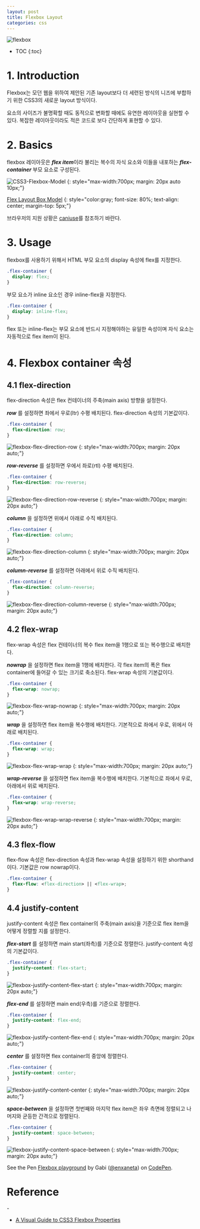 ```yaml
---
layout: post
title: Flexbox Layout
categories: css
---
```


![flexbox](/img/flexbox-logo.png)

* TOC
{:toc}

# 1. Introduction

Flexbox는 모던 웹을 위하여 제안된 기존 layout보다 더 세련된 방식의 니즈에 부합하기 위한 CSS3의 새로운 layout 방식이다.

요소의 사이즈가 불명확할 때도 동적으로 변화할 때에도 유연한 레이아웃을 실현할 수 있다. 복잡한 레이아웃이라도 적은 코드로 보다 간단하게 표현할 수 있다.

# 2. Basics

flexbox 레이아웃은 ***flex item***이라 불리는 복수의 자식 요소와 이들을 내포하는 ***flex-container*** 부모 요소로 구성된다.

![CSS3-Flexbox-Model](/img/CSS3-Flexbox-Model.jpg)
{: style="max-width:700px; margin: 20px auto 10px;"}

[Flex Layout Box Model](https://www.w3.org/TR/css-flexbox/#box-model)
{: style="color:gray; font-size: 80%; text-align: center; margin-top: 5px;"}

브라우저의 지원 상황은 [caniuse](http://caniuse.com/#feat=flexbox)를 참조하기 바란다.

# 3. Usage

flexbox를 사용하기 위해서 HTML 부모 요소의 display 속성에 flex를 지정한다.

```css
.flex-container {
  display: flex;
}
```

부모 요소가 inline 요소인 경우 inline-flex을 지정한다.

```css
.flex-container {
  display: inline-flex;
}
```

flex 또는 inline-flex는 부모 요소에 반드시 지정해야하는 유일한 속성이며 자식 요소는 자동적으로 flex item이 된다.

# 4. Flexbox container 속성

## 4.1 flex-direction

flex-direction 속성은 flex 컨테이너의 주축(main axis) 방향을 설정한다.

***row*** 를 설정하면 좌에서 우로(ltr) 수평 배치된다. flex-direction 속성의 기본값이다.

```css
.flex-container {
  flex-direction: row;
}
```

![flexbox-flex-direction-row](/img/flexbox-flex-direction-row.jpg)
{: style="max-width:700px; margin: 20px auto;"}

***row-reverse*** 를 설정하면 우에서 좌로(rtl) 수평 배치된다.

```css
.flex-container {
  flex-direction: row-reverse;
}
```

![flexbox-flex-direction-row-reverse](/img/flexbox-flex-direction-row-reverse.jpg)
{: style="max-width:700px; margin: 20px auto;"}

***column*** 을 설정하면 위에서 아래로 수직 배치된다.

```css
.flex-container {
  flex-direction: column;
}
```

![flexbox-flex-direction-column](/img/flexbox-flex-direction-column.jpg)
{: style="max-width:700px; margin: 20px auto;"}

***column-reverse*** 를 설정하면 아래에서 위로 수직 배치된다.

```css
.flex-container {
  flex-direction: column-reverse;
}
```

![flexbox-flex-direction-column-reverse](/img/flexbox-flex-direction-column-reverse.jpg)
{: style="max-width:700px; margin: 20px auto;"}

## 4.2 flex-wrap

flex-wrap 속성은 flex 컨테이너의 복수 flex item을 1행으로 또는 복수행으로 배치한다.

***nowrap*** 을 설정하면 flex item을 1행에 배치한다. 각 flex item의 폭은 flex container에 들어갈 수 있는 크기로 축소된다. flex-wrap 속성의 기본값이다.

```css
.flex-container {
  flex-wrap: nowrap;
}
```

![flexbox-flex-wrap-nowrap](/img/flexbox-flex-wrap-nowrap.jpg)
{: style="max-width:700px; margin: 20px auto;"}

***wrap*** 을 설정하면 flex item을 복수행에 배치한다. 기본적으로 좌에서 우로, 위에서 아래로 배치된다.

```css
.flex-container {
  flex-wrap: wrap;
}
```

![flexbox-flex-wrap-wrap](/img/flexbox-flex-wrap-wrap.jpg)
{: style="max-width:700px; margin: 20px auto;"}

***wrap-reverse*** 을 설정하면 flex item을 복수행에 배치한다. 기본적으로 좌에서 우로, 아래에서 위로 배치된다.

```css
.flex-container {
  flex-wrap: wrap-reverse;
}
```

![flexbox-flex-wrap-wrap-reverse](/img/flexbox-flex-wrap-wrap-reverse.jpg)
{: style="max-width:700px; margin: 20px auto;"}

## 4.3 flex-flow

flex-flow 속성은 flex-direction 속성과 flex-wrap 속성을 설정하기 위한 shorthand이다. 기본값은 row nowrap이다.

```css
.flex-container {
  flex-flow: <flex-direction> || <flex-wrap>;
}
```

## 4.4 justify-content

justify-content 속성은 flex container의 주축(main axis)을 기준으로 flex item을 어떻게 정렬할 지를 설정한다.

***flex-start*** 를 설정하면 main start(좌측)를 기준으로 정렬한다. justify-content 속성의 기본값이다.

```css
.flex-container {
  justify-content: flex-start;
}
```

![flexbox-justify-content-flex-start](/img/flexbox-justify-content-flex-start.jpg)
{: style="max-width:700px; margin: 20px auto;"}

***flex-end*** 를 설정하면 main end(우측)를 기준으로 정렬한다.

```css
.flex-container {
  justify-content: flex-end;
}
```

![flexbox-justify-content-flex-end](/img/flexbox-justify-content-flex-end.jpg)
{: style="max-width:700px; margin: 20px auto;"}

***center*** 를 설정하면 flex container의 중앙에 정렬한다.

```css
.flex-container {
  justify-content: center;
}
```

![flexbox-justify-content-center](/img/flexbox-justify-content-center.jpg)
{: style="max-width:700px; margin: 20px auto;"}

***space-between*** 을 설정하면 첫번째와 마지막 flex item은 좌우 측면에 정렬되고 나머지와 균등한 간격으로 정렬된다.

```css
.flex-container {
  justify-content: space-between;
}
```

![flexbox-justify-content-space-between](/img/flexbox-justify-content-space-between.jpg)
{: style="max-width:700px; margin: 20px auto;"}

<p data-height="421" data-theme-id="0" data-slug-hash="adLPwv" data-default-tab="result" data-user="enxaneta" data-embed-version="2" class="codepen">See the Pen <a href="http://codepen.io/enxaneta/pen/adLPwv/">Flexbox playground</a> by Gabi (<a href="http://codepen.io/enxaneta">@enxaneta</a>) on <a href="http://codepen.io">CodePen</a>.</p>
<script async src="//assets.codepen.io/assets/embed/ei.js"></script>

# Reference

-[](https://www.w3.org/TR/css-flexbox/)

- [A Visual Guide to CSS3 Flexbox Properties](https://scotch.io/tutorials/a-visual-guide-to-css3-flexbox-properties)
